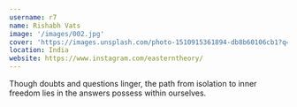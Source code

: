 ```yaml
---
username: r7
name: Rishabh Vats 
image: '/images/002.jpg'
cover: 'https://images.unsplash.com/photo-1510915361894-db8b60106cb1?q=80&w=2940&auto=format&fit=crop&ixlib=rb-4.1.0&ixid=M3wxMjA3fDB8MHxwaG90by1wYWdlfHx8fGVufDB8fHx8fA%3D%3D'
location: India
website: https://www.instagram.com/easterntheory/
---
```

Though doubts and questions linger, the path from isolation to inner freedom lies in the answers possess within ourselves.